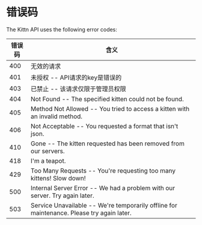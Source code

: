 # 错误码

The Kittn API uses the following error codes:

错误码 | 含义
---------- | -------
400 | 无效的请求
401 | 未授权 -- API请求的key是错误的
403 | 已禁止 -- 该请求仅限于管理员权限
404 | Not Found -- The specified kitten could not be found.
405 | Method Not Allowed -- You tried to access a kitten with an invalid method.
406 | Not Acceptable -- You requested a format that isn't json.
410 | Gone -- The kitten requested has been removed from our servers.
418 | I'm a teapot.
429 | Too Many Requests -- You're requesting too many kittens! Slow down!
500 | Internal Server Error -- We had a problem with our server. Try again later.
503 | Service Unavailable -- We're temporarily offline for maintenance. Please try again later.
